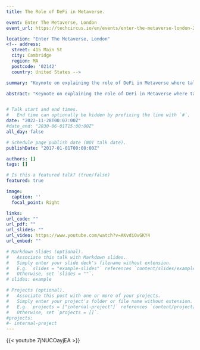 ```yaml
---
title: The Role of DeFi in Metaverse.

event: Enter The Metaverse, London
event_url: https://techcircus.io/en/events/enter-the-metaverse-london-2

location: "Enter The Metaverse, London"
<!-- address:
  street: 415 Main St
  city: Cambridge
  region: MA
  postcode: '02142'
  country: United States -->

summary: "Keynote on explaining the role of DeFi in Metaverse where talking points included - Challenges Faced by the Metaverse, Why DeFi is the Answer and Need of the Hour to Make It Work."

abstract: "Keynote on explaining the role of DeFi in Metaverse where talking points included - Challenges Faced by the Metaverse, Why DeFi is the Answer and Need of the Hour to Make It Work."


# Talk start and end times.
#   End time can optionally be hidden by prefixing the line with `#`.
date: "2022-11-28T00:07:00Z"
#date_end: "2030-06-01T15:00:00Z"
all_day: false

# Schedule page publish date (NOT talk date).
publishDate: "2017-01-01T00:00:00Z"

authors: []
tags: []

# Is this a featured talk? (true/false)
featured: true

image:
  caption: ''
  focal_point: Right

links:
url_code: ""
url_pdf: ""
url_slides: ""
url_video: https://www.youtube.com/watch?v=AKvdiOvGKY4
url_embed: ""

# Markdown Slides (optional).
#   Associate this talk with Markdown slides.
#   Simply enter your slide deck's filename without extension.
#   E.g. `slides = "example-slides"` references `content/slides/example-slides.md`.
#   Otherwise, set `slides = ""`.
# slides: example

# Projects (optional).
#   Associate this post with one or more of your projects.
#   Simply enter your project's folder or file name without extension.
#   E.g. `projects = ["internal-project"]` references `content/project/deep-learning/index.md`.
#   Otherwise, set `projects = []`.
#projects:
#- internal-project
---
```

{{< youtube 7jNUCOayjEA >}}